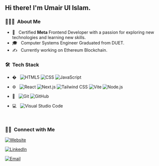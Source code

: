 

<h2> Hi there! I'm Umair Ul Islam.</h2>

<h3> 👨🏻‍💻 &nbsp;About Me </h3>

- 🤔 &nbsp; Certified **Meta** Frontend Developer with a passion for exploring new technologies and learning new skills.
- 🎓 &nbsp; Computer Systems Engineer Graduated from DUET.
- ✍ &nbsp; Currently working on Ethereum Blockchain.

<h3> 🛠 &nbsp;Tech Stack</h3>

-  � &nbsp;
  ![HTML5](https://img.shields.io/badge/-HTML5-333333?style=flat&logo=HTML5)
  ![CSS](https://img.shields.io/badge/-CSS-333333?style=flat&logo=CSS3&logoColor=1572B6)
  ![JavaScript](https://img.shields.io/badge/-JavaScript-333333?style=flat&logo=javascript)

- ⚙️ &nbsp;
  ![React](https://img.shields.io/badge/-React-333333?style=flat&logo=react)
  ![Next.js](https://img.shields.io/badge/-Next.js-333333?style=flat&logo=next-dot-js)
  ![Tailwind CSS](https://img.shields.io/badge/-Tailwind%20CSS-333333?style=flat&logo=tailwind-css)
  ![Vite](https://img.shields.io/badge/-Vite-333333?style=flat&logo=vite)
  ![Node.js](https://img.shields.io/badge/-Node.js-333333?style=flat&logo=node.js)

- 🔧 &nbsp;
  ![Git](https://img.shields.io/badge/-Git-333333?style=flat&logo=git)
  ![GitHub](https://img.shields.io/badge/-GitHub-333333?style=flat&logo=github)

- 💻 &nbsp;
  ![Visual Studio Code](https://img.shields.io/badge/-Visual%20Studio%20Code-333333?style=flat&logo=visual-studio-code)

<br/>

<h3> 🤝🏻 &nbsp;Connect with Me </h3>

<a href="https://devportfolio24.netlify.app/"><img alt="Website" src="https://img.shields.io/badge/Website-DevPortfolio-blue?style=flat-square&logo=google-chrome"></a>

<a href="https://www.linkedin.com/in/umair-ul-islam-a4ba63209/"><img alt="LinkedIn" src="https://img.shields.io/badge/LinkedIn-Umairulislam-blue?style=flat-square&logo=linkedin"></a>

<a href="mailto:umairulislam09@gmail.com"><img alt="Email" src="https://img.shields.io/badge/Email-umairulislam09-blue?style=flat-square&logo=gmail"></a>



